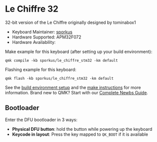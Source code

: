 # Le Chiffre 32

32-bit version of the Le Chiffre originally designed by tominabox1

* Keyboard Maintainer: [sporkus](https://github.com/sporkus)
* Hardware Supported: APM32F072
* Hardware Availability: [](https://github.com/sporkus/le_chiffre_keyboard_stm32)

Make example for this keyboard (after setting up your build environment):

    qmk compile -kb sporkus/le_chiffre_stm32 -km default

Flashing example for this keyboard:

    qmk flash -kb sporkus/le_chiffre_stm32 -km default

See the [build environment setup](https://docs.qmk.fm/#/getting_started_build_tools) and the [make instructions](https://docs.qmk.fm/#/getting_started_make_guide) for more information. Brand new to QMK? Start with our [Complete Newbs Guide](https://docs.qmk.fm/#/newbs).

## Bootloader

Enter the DFU bootloader in 3 ways:

* **Physical DFU button**: hold the button while powering up the keyboard
* **Keycode in layout**: Press the key mapped to `QK_BOOT` if it is available
